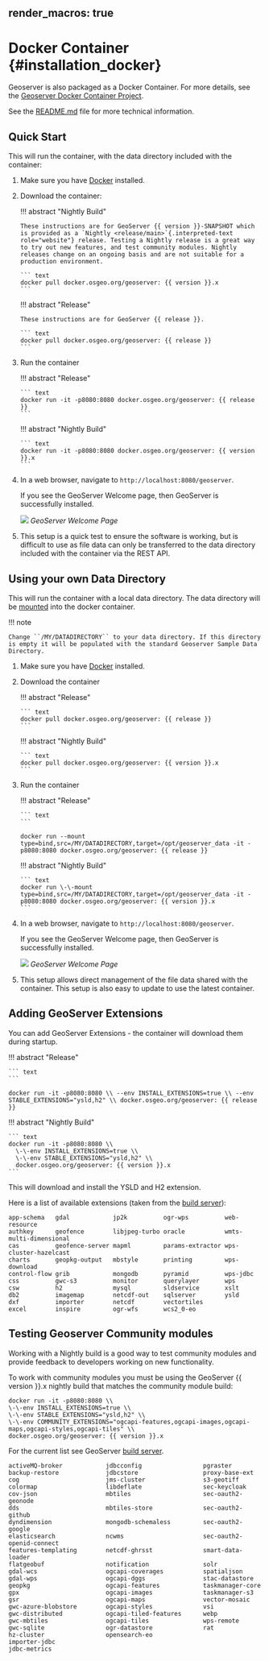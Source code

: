 render_macros: true
---
# Docker Container {#installation_docker}

Geoserver is also packaged as a Docker Container. For more details, see the [Geoserver Docker Container Project](https://github.com/geoserver/docker).

See the [README.md](https://github.com/geoserver/docker/blob/master/README.md) file for more technical information.

## Quick Start

This will run the container, with the data directory included with the container:

1.  Make sure you have [Docker](https://www.docker.com/) installed.

2.  Download the container:

    !!! abstract "Nightly Build"

        These instructions are for GeoServer {{ version }}-SNAPSHOT which is provided as a `Nightly <release/main>`{.interpreted-text role="website"} release. Testing a Nightly release is a great way to try out new features, and test community modules. Nightly releases change on an ongoing basis and are not suitable for a production environment.
    
        ``` text
        docker pull docker.osgeo.org/geoserver: {{ version }}.x
        ```


    !!! abstract "Release"

        These instructions are for GeoServer {{ release }}.
    
        ``` text
        docker pull docker.osgeo.org/geoserver: {{ release }}
        ```


3.  Run the container

    !!! abstract "Release"

        ``` text
        docker run -it -p8080:8080 docker.osgeo.org/geoserver: {{ release }}
        ```


    !!! abstract "Nightly Build"

        ``` text
        docker run -it -p8080:8080 docker.osgeo.org/geoserver: {{ version }}.x
        ```


4.  In a web browser, navigate to `http://localhost:8080/geoserver`.

    If you see the GeoServer Welcome page, then GeoServer is successfully installed.

    ![](images/success.png)
    *GeoServer Welcome Page*

5.  This setup is a quick test to ensure the software is working, but is difficult to use as file data can only be transferred to the data directory included with the container via the REST API.

## Using your own Data Directory

This will run the container with a local data directory. The data directory will be [mounted](https://docs.docker.com/storage/bind-mounts/) into the docker container.

!!! note

    Change ``/MY/DATADIRECTORY`` to your data directory. If this directory is empty it will be populated with the standard Geoserver Sample Data Directory.


1.  Make sure you have [Docker](https://www.docker.com/) installed.

2.  Download the container

    !!! abstract "Release"

        ``` text
        docker pull docker.osgeo.org/geoserver: {{ release }}
        ```


    !!! abstract "Nightly Build"

        ``` text
        docker pull docker.osgeo.org/geoserver: {{ version }}.x
        ```


3.  Run the container

    !!! abstract "Release"

        ``` text
        ```
    
        docker run --mount type=bind,src=/MY/DATADIRECTORY,target=/opt/geoserver_data -it -p8080:8080 docker.osgeo.org/geoserver: {{ release }}


    !!! abstract "Nightly Build"

        ``` text
        docker run \-\-mount type=bind,src=/MY/DATADIRECTORY,target=/opt/geoserver_data -it -p8080:8080 docker.osgeo.org/geoserver: {{ version }}.x
        ```


4.  In a web browser, navigate to `http://localhost:8080/geoserver`.

    If you see the GeoServer Welcome page, then GeoServer is successfully installed.

    ![](images/success.png)
    *GeoServer Welcome Page*

5.  This setup allows direct management of the file data shared with the container. This setup is also easy to update to use the latest container.

## Adding GeoServer Extensions

You can add GeoServer Extensions - the container will download them during startup.

!!! abstract "Release"

    ``` text
    ```
    
    docker run -it -p8080:8080 \\ --env INSTALL_EXTENSIONS=true \\ --env STABLE_EXTENSIONS="ysld,h2" \\ docker.osgeo.org/geoserver: {{ release }}


!!! abstract "Nightly Build"

    ``` text
    docker run -it -p8080:8080 \\
      \-\-env INSTALL_EXTENSIONS=true \\
      \-\-env STABLE_EXTENSIONS="ysld,h2" \\
      docker.osgeo.org/geoserver: {{ version }}.x
    ```


This will download and install the YSLD and H2 extension.

Here is a list of available extensions (taken from the [build server](https://build.geoserver.org/geoserver/main/ext-latest/)):

    app-schema   gdal            jp2k          ogr-wps          web-resource
    authkey      geofence        libjpeg-turbo oracle           wmts-multi-dimensional
    cas          geofence-server mapml         params-extractor wps-cluster-hazelcast
    charts       geopkg-output   mbstyle       printing         wps-download
    control-flow grib            mongodb       pyramid          wps-jdbc
    css          gwc-s3          monitor       querylayer       wps
    csw          h2              mysql         sldservice       xslt
    db2          imagemap        netcdf-out    sqlserver        ysld
    dxf          importer        netcdf        vectortiles      
    excel        inspire         ogr-wfs       wcs2_0-eo

## Testing Geoserver Community modules

Working with a Nightly build is a good way to test community modules and provide feedback to developers working on new functionality.

To work with community modules you must be using the GeoServer {{ version }}.x nightly build that matches the community module build:

``` text
docker run -it -p8080:8080 \\
\-\-env INSTALL_EXTENSIONS=true \\
\-\-env STABLE_EXTENSIONS="ysld,h2" \\
\-\-env COMMUNITY_EXTENSIONS="ogcapi-features,ogcapi-images,ogcapi-maps,ogcapi-styles,ogcapi-tiles" \\
docker.osgeo.org/geoserver: {{ version }}.x
```

For the current list see GeoServer [build server](https://build.geoserver.org/geoserver/main/community-latest/).

    activeMQ-broker            jdbcconfig                 pgraster                    
    backup-restore             jdbcstore                  proxy-base-ext              
    cog                        jms-cluster                s3-geotiff                  
    colormap                   libdeflate                 sec-keycloak             
    cov-json                   mbtiles                    sec-oauth2-geonode          
    dds                        mbtiles-store              sec-oauth2-github           
    dyndimension               mongodb-schemaless         sec-oauth2-google           
    elasticsearch              ncwms                      sec-oauth2-openid-connect   
    features-templating        netcdf-ghrsst              smart-data-loader           
    flatgeobuf                 notification               solr                        
    gdal-wcs                   ogcapi-coverages           spatialjson                 
    gdal-wps                   ogcapi-dggs                stac-datastore              
    geopkg                     ogcapi-features            taskmanager-core            
    gpx                        ogcapi-images              taskmanager-s3              
    gsr                        ogcapi-maps                vector-mosaic
    gwc-azure-blobstore        ogcapi-styles              vsi                         
    gwc-distributed            ogcapi-tiled-features      webp                        
    gwc-mbtiles                ogcapi-tiles               wps-remote
    gwc-sqlite                 ogr-datastore              rat
    hz-cluster                 opensearch-eo                          
    importer-jdbc              
    jdbc-metrics                                      
